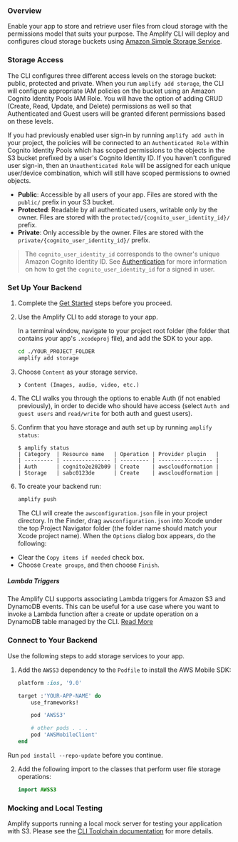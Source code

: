 ### Overview

Enable your app to store and retrieve user files from cloud storage with the permissions model that suits your purpose. The Amplify CLI will deploy and configures cloud storage buckets using [Amazon Simple Storage Service](http://docs.aws.amazon.com/AmazonS3/latest/dev/).

### Storage Access

The CLI configures three different access levels on the storage bucket: public, protected and private. When you run `amplify add storage`, the CLI will configure appropriate IAM policies on the bucket using an Amazon Cognito Identity Pools IAM Role. You will have the option of adding CRUD (Create, Read, Update, and Delete) permissions as well so that Authenticated and Guest users will be granted diferent permissions based on these levels.

If you had previously enabled user sign-in by running `amplify add auth` in your project, the policies will be connected to an `Authenticated Role` within Cognito Identity Pools which has scoped permissions to the objects in the S3 bucket prefixed by a user's Cognito Identity ID. If you haven't configured user sign-in, then an `Unauthenticated Role` will be assigned for each unique user/device combination, which will still have scoped permissions to owned objects.

* **Public**: Accessible by all users of your app. Files are stored with the `public/` prefix in your S3 bucket.
* **Protected**: Readable by all authenticated users, writable only by the owner. Files are stored with the `protected/{cognito_user_identity_id}/` prefix.
* **Private**: Only accessible by the owner. Files are stored with the `private/{cognito_user_identity_id}/` prefix.

> The `cognito_user_identity_id` corresponds to the owner's unique Amazon Cognito Identity ID. See [Authentication](~/sdk/auth/working-with-api.md#utility-properties) for more information on how to get the `cognito_user_identity_id` for a signed in user.
 
### Set Up Your Backend

1. Complete the [Get Started](~/start/start.md) steps before you proceed.

2. Use the Amplify CLI to add storage to your app.

    In a terminal window, navigate to your project root folder (the folder that contains your app's `.xcodeproj` file), and add the SDK to your app.

    ```bash
    cd ./YOUR_PROJECT_FOLDER
    amplify add storage
    ```

3.  Choose `Content` as your storage service.

    ```console
    ❯ Content (Images, audio, video, etc.)
    ```

4. The CLI walks you through the options to enable Auth (if not enabled previously), in order to decide who should have access (select `Auth and guest users` and `read/write` for both auth and guest users).

5. Confirm that you have storage and auth set up by running `amplify status`:

    ```console
    $ amplify status
    | Category  | Resource name   | Operation | Provider plugin   |
    | --------- | --------------- | --------- | ----------------- |
    | Auth      | cognito2e202b09 | Create    | awscloudformation |
    | Storage   | sabc0123de      | Create    | awscloudformation |
    ```

6. To create your backend run:

    ```bash
    amplify push
    ```

    The CLI will create the `awsconfiguration.json` file in your project directory. In the Finder, drag `awsconfiguration.json` into Xcode under the top Project Navigator folder (the folder name should match your Xcode project name). When the `Options` dialog box appears, do the following:

* Clear the `Copy items if needed` check box.
* Choose `Create groups`, and then choose `Finish`.

##### Lambda Triggers
The Amplify CLI supports associating Lambda triggers for Amazon S3 and DynamoDB events. This can be useful for a use case where you want to invoke a Lambda function after a create or update operation on a DynamoDB table managed by the CLI. [Read More](~/cli/usage/lambda-triggers.md#s3-lambda-triggers)

### Connect to Your Backend

Use the following steps to add storage services to your app.

1. Add the `AWSS3` dependency to the `Podfile` to install the AWS Mobile SDK:

    ```ruby
    platform :ios, '9.0'

    target :'YOUR-APP-NAME' do
        use_frameworks!

        pod 'AWSS3'

        # other pods . . .
        pod 'AWSMobileClient'
    end
    ```

Run `pod install --repo-update` before you continue.

2. Add the following import to the classes that perform user file storage operations:

    ```swift
    import AWSS3
    ```

### Mocking and Local Testing

Amplify supports running a local mock server for testing your application with S3. Please see the [CLI Toolchain documentation](~/cli/usage/mock.md) for more details.
